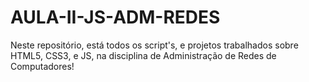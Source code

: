 # AULA-II-JS-ADM-REDES
Neste repositório, está todos os script's, e projetos trabalhados sobre HTML5, CSS3, e JS, na disciplina de Administração de Redes de Computadores!
